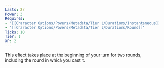 ```yaml
---
Lasts: 2r
Power: 3
Requires:
- '[[Character Options/Powers/Metadata/Tier 1/Durations/Instantaneous]]'
- '[[Character Options/Powers/Metadata/Tier 1/Durations/Round]]'
Ticks: 10
Tier: 1
XP: 2
---
```


This effect takes place at the beginning of your turn for two rounds, including the round in which you cast it.